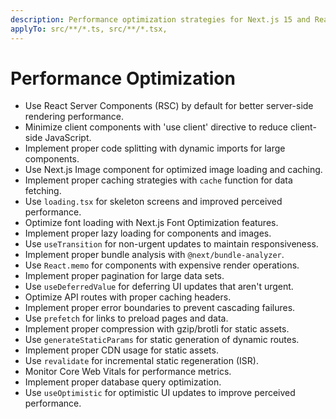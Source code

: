 ```yaml
---
description: Performance optimization strategies for Next.js 15 and React 19 applications, including bundle optimization, caching, and rendering strategies.
applyTo: src/**/*.ts, src/**/*.tsx,
---
```


# Performance Optimization

- Use React Server Components (RSC) by default for better server-side rendering performance.
- Minimize client components with 'use client' directive to reduce client-side JavaScript.
- Implement proper code splitting with dynamic imports for large components.
- Use Next.js Image component for optimized image loading and caching.
- Implement proper caching strategies with `cache` function for data fetching.
- Use `loading.tsx` for skeleton screens and improved perceived performance.
- Optimize font loading with Next.js Font Optimization features.
- Implement proper lazy loading for components and images.
- Use `useTransition` for non-urgent updates to maintain responsiveness.
- Implement proper bundle analysis with `@next/bundle-analyzer`.
- Use `React.memo` for components with expensive render operations.
- Implement proper pagination for large data sets.
- Use `useDeferredValue` for deferring UI updates that aren't urgent.
- Optimize API routes with proper caching headers.
- Implement proper error boundaries to prevent cascading failures.
- Use `prefetch` for links to preload pages and data.
- Implement proper compression with gzip/brotli for static assets.
- Use `generateStaticParams` for static generation of dynamic routes.
- Implement proper CDN usage for static assets.
- Use `revalidate` for incremental static regeneration (ISR).
- Monitor Core Web Vitals for performance metrics.
- Implement proper database query optimization.
- Use `useOptimistic` for optimistic UI updates to improve perceived performance.
